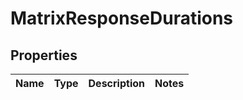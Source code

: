 
# MatrixResponseDurations

## Properties
Name | Type | Description | Notes
------------ | ------------- | ------------- | -------------



